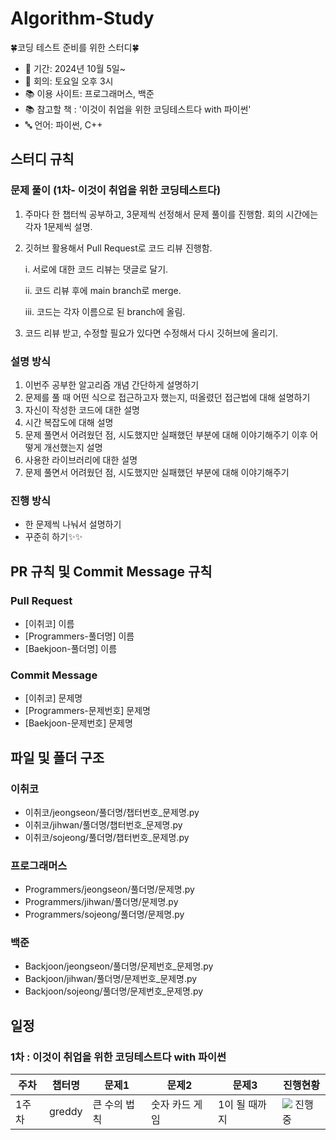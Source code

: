 # Algorithm-Study

🍀코딩 테스트 준비를 위한 스터디🍀

- 📅 기간: 2024년 10월 5일~
- 📌 회의: 토요일 오후 3시
- 📚 이용 사이트: 프로그래머스, 백준
- 📚 참고할 책 : '이것이 취업을 위한 코딩테스트다 with 파이썬'
- 🔤 언어: 파이썬, C++

## 스터디 규칙

### 문제 풀이 (1차- 이것이 취업을 위한 코딩테스트다)

1. 주마다 한 챕터씩 공부하고, 3문제씩 선정해서 문제 풀이를 진행함. 회의 시간에는 각자 1문제씩 설명.
2. 깃허브 활용해서 Pull Request로 코드 리뷰 진행함.

   i. 서로에 대한 코드 리뷰는 댓글로 달기.

   ii. 코드 리뷰 후에 main branch로 merge.
   
   iii. 코드는 각자 이름으로 된 branch에 올림.
3. 코드 리뷰 받고, 수정할 필요가 있다면 수정해서 다시 깃허브에 올리기.

### 설명 방식

1. 이번주 공부한 알고리즘 개념 간단하게 설명하기
2. 문제를 풀 때 어떤 식으로 접근하고자 했는지, 떠올렸던 접근법에 대해 설명하기
3. 자신이 작성한 코드에 대한 설명
4. 시간 복잡도에 대해 설명
5. 문제 풀면서 어려웠던 점, 시도했지만 실패했던 부분에 대해 이야기해주기 이후 어떻게 개선했는지 설명
6. 사용한 라이브러리에 대한 설명
7. 문제 풀면서 어려웠던 점, 시도했지만 실패했던 부분에 대해 이야기해주기

### 진행 방식
- 한 문제씩 나눠서 설명하기 
- 꾸준히 하기✨✨

## PR 규칙 및 Commit Message 규칙

### Pull Request

- [이취코] 이름
- [Programmers-풀더명] 이름
- [Baekjoon-풀더명] 이름

### Commit Message

- [이취코] 문제명
- [Programmers-문제번호] 문제명
- [Baekjoon-문제번호] 문제명

## 파일 및 폴더 구조

### 이취코

- 이취코/jeongseon/풀더명/챕터번호_문제명.py
- 이취코/jihwan/풀더명/챕터번호_문제명.py
- 이취코/sojeong/풀더명/챕터번호_문제명.py

### 프로그래머스

- Programmers/jeongseon/풀더명/문제명.py
- Programmers/jihwan/풀더명/문제명.py
- Programmers/sojeong/풀더명/문제명.py

### 백준
- Backjoon/jeongseon/풀더명/문제번호_문제명.py
- Backjoon/jihwan/풀더명/문제번호_문제명.py
- Backjoon/sojeong/풀더명/문제번호_문제명.py

## 일정

### 1차 : 이것이 취업을 위한 코딩테스트다 with 파이썬

|주차|챕터명|문제1|문제2|문제3|진행현황
|---|------|---|---|---|----|
|1주차|greddy|큰 수의 법칙|숫자 카드 게임|1이 될 때까지|![](https://via.placeholder.com/15/444444/000000?text=+) 진행중|


